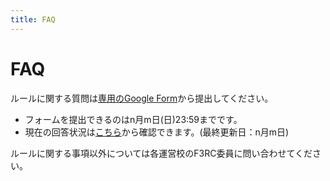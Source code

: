 ```yaml
---
title: FAQ
---
```


# FAQ
ルールに関する質問は[専用のGoogle Form](https://www.google.com/intl/ja/forms/about/)から提出してください。
- フォームを提出できるのはn月m日(日)23:59までです。
- 現在の回答状況は[こちら](https://www.google.com/intl/ja/forms/about/)から確認できます。(最終更新日：n月m日)
  
ルールに関する事項以外については各運営校のF3RC委員に問い合わせてください。